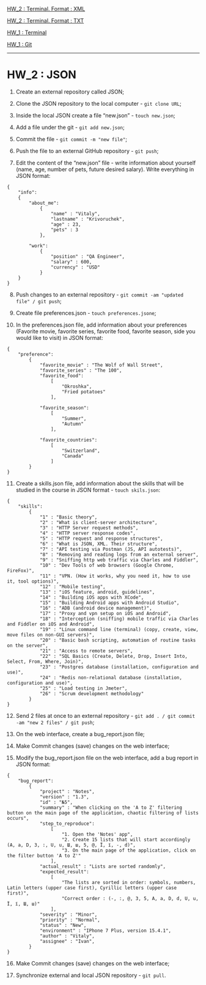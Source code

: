 [HW_2 : Terminal. Format : XML](https://github.com/Vitaly-chek/XML)

[HW_2 : Terminal. Format : TXT](https://github.com/Vitaly-chek/TXT)

[HW_1 : Terminal](https://github.com/Vitaly-chek/Terminal)

[HW_1 : Git](https://github.com/Vitaly-chek/Git)

---

# HW_2 : JSON

1. Create an external repository called JSON;

2. Clone the JSON repository to the local computer - `git clone URL`;
 
3. Inside the local JSON create a file “new.json” - `touch new.json`;
 
4. Add a file under the git - `git add new.json`; 
 
5. Commit the file - `git commit -m "new file"`;
 
6. Push the file to an external GitHub repository - `git push`;
 
7. Edit the content of the “new.json” file - write information about yourself (name, age, number of pets, 
    future desired salary). Write everything in JSON format:

```
{
	"info":
	{
		"about_me":
			{
				"name" : "Vitaly",
				"lastname" : "Krivoruchek",
				"age" : 23,
				"pets" : 3
			},

		"work":
			{
				"position" : "QA Engineer",
				"salary" : 600,
				"currency" : "USD"
			}
	}
}	
```

8. Push changes to an external repository - `git commit -am "updated file" / git push`;
 
9. Create file preferences.json - `touch preferences.jsone`;
 
10. In the preferences.json file, add information about your preferences (Favorite movie, favorite series, 
    favorite food, favorite season, side you would like to visit) in JSON format:

```
{
    "preference":
        {
            "favorite_movie" : "The Wolf of Wall Street",
            "favorite_series" : "The 100",
            "favorite_food":
                [
                    "Okroshka",
                    "Fried potatoes"
                ],

            "favorite_season":
                [
                    "Summer",
                    "Autumn"
                ],

            "favorite_countries":
                [
                    "Switzerland",
                    "Canada"
                ]
        }
}
```
 
11. Create a skills.json file, add information about the skills that will be studied in the course in JSON format - `touch skils.json`:

```
{
    "skills":
        {
            "1" : "Basic theory",
            "2" : "What is client-server architecture",
            "3" : "HTTP Server request methods",
            "4" : "HTTP server response codes",
            "5" : "HTTP request and response structures",
            "6" : "What is JSON, XML. Their structure",
            "7" : "API testing via Postman (JS, API autotests)",
            "8" : "Removing and reading logs from an external server",
            "9" : "Sniffing http web traffic via Charles and Fiddler",
            "10" : "Dev Tools of web browsers (Google Chrome, FireFox)",
            "11" : "VPN. (How it works, why you need it, how to use it, tool options)",
            "12" : "Mobile testing",
            "13" : "iOS feature, android, guidelines",
            "14" : "Building iOS apps with XCode",
            "15" : "Building Android apps with Android Studio",
            "16" : "ADB (android device management)",
            "17" : "Proxy and vpn setup on iOS and Android",
            "18" : "Interception (sniffing) mobile traffic via Charles and Fiddler on iOS and Android",
            "19" : "Linux command line (terminal) (copy, create, view, move files on non-GUI servers)",
            "20" : "Basic bash scripting, automation of routine tasks on the server",
            "21" : "Access to remote servers",
            "22" : "SQL Basics (Create, Delete, Drop, Insert Into, Select, From, Where, Join)",
            "23" : "Postgres database (installation, configuration and use)",
            "24" : "Redis non-relational database (installation, configuration and use)",
            "25" : "Load testing in Jmeter",
            "26" : "Scrum development methodology"
        }
}
```

12. Send 2 files at once to an external repository - `git add . / git commit -am "new 2 files" / git push`;
 
13. On the web interface, create a bug_report.json file;
 
14. Make Commit changes (save) changes on the web interface;
 
15. Modify the bug_report.json file on the web interface, add a bug report in JSON format:

```
{
	"bug_report":
		{
			"project" : "Notes",
			"version" : "1.3",
			"id" : "№5",
			"summary" : "When clicking on the 'A to Z' filtering button on the main page of the application, chaotic filtering of lists occurs",
			"step_to_reproduce":
				[
					"1. Open the 'Notes' app",
					"2. Create 15 lists that will start accordingly (A, a, D, 3, :, U, u, Ш, ш, 5, @, Ї, ї, -, d)",
					"3. On the main page of the application, click on the filter button 'A to Z'"
				],
			"actual_result" : "Lists are sorted randomly",
			"expected_result": 
				[
					"The lists are sorted in order: symbols, numbers, Latin letters (upper case first), Cyrillic letters (upper case first)",
					"Correct order : (-, :, @, 3, 5, А, а, D, d, U, u, Ї, ї, Ш, ш)"
				],
			"severity" : "Minor",
			"priority" : "Normal",
			"status" : "New",
			"environment" : "IPhone 7 Plus, version 15.4.1",
			"author" : "Vitaly",
			"assignee" : "Ivan",
		}
}
```
 
16. Make Commit changes (save) changes on the web interface;
 
17. Synchronize external and local JSON repository - `git pull`.

